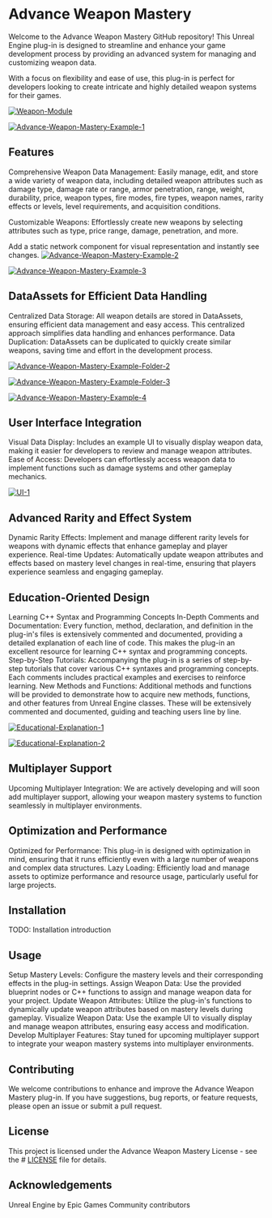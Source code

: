 # Advance Weapon Mastery

Welcome to the Advance Weapon Mastery GitHub repository!
This Unreal Engine plug-in is designed to streamline and enhance your game development process by providing an advanced system for managing and customizing weapon data. 

With a focus on flexibility and ease of use, this plug-in is perfect for developers looking to create intricate and highly detailed weapon systems for their games.

<a href="https://ibb.co/LzL3f00"><img src="https://i.ibb.co/LzL3f00/Weapon-Module.png" alt="Weapon-Module" border="0" /></a>

<a href="https://ibb.co/wMPdnnx"><img src="https://i.ibb.co/XSKWnnv/Advance-Weapon-Mastery-Example-1.png" alt="Advance-Weapon-Mastery-Example-1" border="0" /></a>

## Features

Comprehensive Weapon Data Management:
Easily manage, edit, and store a wide variety of weapon data, including detailed weapon attributes such as damage type, damage rate or range, armor penetration, range, weight, durability, price, weapon types, fire modes, fire types, weapon names, rarity effects or levels, level requirements, and acquisition conditions.

Customizable Weapons:
Effortlessly create new weapons by selecting attributes such as type, price range, damage, penetration, and more.

Add a static network component for visual representation and instantly see changes.
<a href="https://ibb.co/Wyk8kvf"><img src="https://i.ibb.co/T84j4Mt/Advance-Weapon-Mastery-Example-2.png" alt="Advance-Weapon-Mastery-Example-2" border="0" /></a>

<a href="https://ibb.co/X8fxMhx"><img src="https://i.ibb.co/cLKhVGh/Advance-Weapon-Mastery-Example-3.png" alt="Advance-Weapon-Mastery-Example-3" border="0" /></a>

## DataAssets for Efficient Data Handling
Centralized Data Storage: All weapon details are stored in DataAssets, ensuring efficient data management and easy access. This centralized approach simplifies data handling and enhances performance.
Data Duplication: DataAssets can be duplicated to quickly create similar weapons, saving time and effort in the development process.

<a href="https://ibb.co/ypQXwQ3"><img src="https://i.ibb.co/f9x2hxc/Advance-Weapon-Mastery-Example-Folder-2.png" alt="Advance-Weapon-Mastery-Example-Folder-2" border="0" /></a>

<a href="https://ibb.co/9NySrHX"><img src="https://i.ibb.co/f2rLxdR/Advance-Weapon-Mastery-Example-Folder-3.png" alt="Advance-Weapon-Mastery-Example-Folder-3" border="0" /></a>

<a href="https://ibb.co/5KHNBdK"><img src="https://i.ibb.co/fDwh4bD/Advance-Weapon-Mastery-Example-4.png" alt="Advance-Weapon-Mastery-Example-4" border="0" /></a>


## User Interface Integration
Visual Data Display: Includes an example UI to visually display weapon data, making it easier for developers to review and manage weapon attributes.
Ease of Access: Developers can effortlessly access weapon data to implement functions such as damage systems and other gameplay mechanics.

<a href="https://imgbb.com/"><img src="https://i.ibb.co/pystvC0/UI-1.png" alt="UI-1" border="0" /></a>

## Advanced Rarity and Effect System
Dynamic Rarity Effects: Implement and manage different rarity levels for weapons with dynamic effects that enhance gameplay and player experience.
Real-time Updates: Automatically update weapon attributes and effects based on mastery level changes in real-time, ensuring that players experience seamless and engaging gameplay.

## Education-Oriented Design
Learning C++ Syntax and Programming Concepts
In-Depth Comments and Documentation: Every function, method, declaration, and definition in the plug-in's files is extensively commented and documented, providing a detailed explanation of each line of code. This makes the plug-in an excellent resource for learning C++ syntax and programming concepts.
Step-by-Step Tutorials: Accompanying the plug-in is a series of step-by-step tutorials that cover various C++ syntaxes and programming concepts. Each comments includes practical examples and exercises to reinforce learning.
New Methods and Functions: Additional methods and functions will be provided to demonstrate how to acquire new methods, functions, and other features from Unreal Engine classes. These will be extensively commented and documented, guiding and teaching users line by line.

<a href="https://ibb.co/C6sb0nt"><img src="https://i.ibb.co/vhv3zJB/Educational-Explanation-1.png" alt="Educational-Explanation-1" border="0" /></a>

<a href="https://ibb.co/n7PvzMC"><img src="https://i.ibb.co/tqLt8pX/Educational-Explanation-2.png" alt="Educational-Explanation-2" border="0" /></a>

## Multiplayer Support
Upcoming Multiplayer Integration: We are actively developing and will soon add multiplayer support, allowing your weapon mastery systems to function seamlessly in multiplayer environments.


## Optimization and Performance
Optimized for Performance: This plug-in is designed with optimization in mind, ensuring that it runs efficiently even with a large number of weapons and complex data structures.
Lazy Loading: Efficiently load and manage assets to optimize performance and resource usage, particularly useful for large projects.


## Installation
TODO: Installation introduction


## Usage
Setup Mastery Levels: Configure the mastery levels and their corresponding effects in the plug-in settings.
Assign Weapon Data: Use the provided blueprint nodes or C++ functions to assign and manage weapon data for your project.
Update Weapon Attributes: Utilize the plug-in's functions to dynamically update weapon attributes based on mastery levels during gameplay.
Visualize Weapon Data: Use the example UI to visually display and manage weapon attributes, ensuring easy access and modification.
Develop Multiplayer Features: Stay tuned for upcoming multiplayer support to integrate your weapon mastery systems into multiplayer environments.


## Contributing
We welcome contributions to enhance and improve the Advance Weapon Mastery plug-in. If you have suggestions, bug reports, or feature requests, please open an issue or submit a pull request.

## License
This project is licensed under the Advance Weapon Mastery License - see the # [LICENSE](https://github.com/Reverse-A/AdvanceWeaponMastery/blob/main/License.md) file for details.

## Acknowledgements
Unreal Engine by Epic Games
Community contributors
